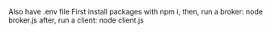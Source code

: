 Also have .env file
First install packages with npm i,
then, run a broker: node broker.js
after, run a client: node client.js
